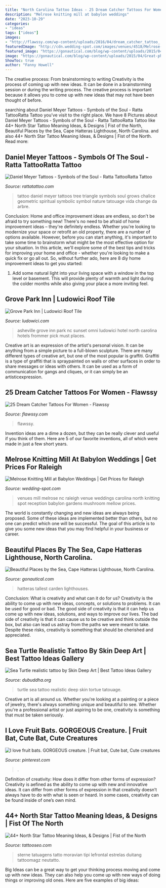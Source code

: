 ```yaml
---
title: "North Carolina Tattoo Ideas - 25 Dream Catcher Tattoos For Women"
description: "Melrose knitting mill at babylon weddings"
date: "2023-10-29"
categories:
- "ideas"
tags: ["ideas"]
images:
- "http://flawssy.com/wp-content/uploads/2016/04/dream_catcher_tattoo_.jpg"
featuredImage: "http://cdn.wedding-spot.com/images/venues/4518/Melrose-Knitting-Mill-at-Babylon-Wedding-Raleigh-NC-2.1435088128.jpg"
featured_image: "https://gonautical.com/blog/wp-content/uploads/2015/04/Great-photo-from-Kevin-Carden-of-the-Cape-Hatteras-Lighthouse-the-tallest-lighthouse-in-North-America-located-in-the-Outer-Banks-of-North-Carolina..jpg"
image: "https://gonautical.com/blog/wp-content/uploads/2015/04/Great-photo-from-Kevin-Carden-of-the-Cape-Hatteras-Lighthouse-the-tallest-lighthouse-in-North-America-located-in-the-Outer-Banks-of-North-Carolina..jpg"
ShowToc: true
author: "Fanny Howell"
---
```



The creative process: From brainstorming to writing
Creativity is the process of coming up with new ideas. It can be done in a brainstorming session or during the writing process. The creative process is important because it allows you to come up with new ideas that may not have been thought of before.

	

		
searching about Daniel Meyer Tattoos - Symbols of the Soul - Ratta TattooRatta Tattoo you've visit to the right place. We have 8 Pictures about Daniel Meyer Tattoos - Symbols of the Soul - Ratta TattooRatta Tattoo like 44+ North Star Tattoo Meaning Ideas, &amp; Designs | Fist of the North, Beautiful Places by the Sea, Cape Hatteras Lighthouse, North Carolina. and also 44+ North Star Tattoo Meaning Ideas, &amp; Designs | Fist of the North. Read more:
		
    
## Daniel Meyer Tattoos - Symbols Of The Soul - Ratta TattooRatta Tattoo

<img loading=lazy src="https://rattatattoo.com/wp-content/uploads/2013/09/A-tree-of-life-grows-from-a-chalice-triangle-in-this-spiritual-and-symbolic-tattoo-by-Daniel-Meyer.jpg" onerror="this.onerror=null;this.src='https://tse3.mm.bing.net/th?id=OIP.b-yo_oF4KnvSeDNJmMecXQHaLI&amp;pid=15.1';" alt="Daniel Meyer Tattoos - Symbols of the Soul - Ratta TattooRatta Tattoo">

_Source: rattatattoo.com_

>tattoo daniel meyer tattoos tree triangle symbols soul grows chalice geometric spiritual symbolic symbol nature tatouage vida change da arbre. 

	

Conclusion: Home and office improvement ideas are endless, so don't be afraid to try something new!
There's no need to be afraid of home improvement ideas – they're definitely endless. Whether you're looking to modernize your space or retrofit an old property, there are a number of options available. However, before you can start anything, it's important to take some time to brainstorm what might be the most effective option for your situation. In this article, we'll explore some of the best tips and tricks for improving your home and office - whether you're looking to make a quick fix or go all out. So, without further ado, here are 8 diy home improvement ideas to get you started: 
1) Add some natural light into your living space with a window in the top level or basement. This will provide plenty of warmth and light during the colder months while also giving your place a more inviting feel.

    
## Grove Park Inn | Ludowici Roof Tile

<img loading=lazy src="http://www.ludowici.com/wp-content/uploads/Grove-Park-Inn.jpg" onerror="this.onerror=null;this.src='https://tse3.mm.bing.net/th?id=OIP.kybKccPlGwC2GYyKl2SW0QHaE8&amp;pid=15.1';" alt="Grove Park Inn | Ludowici Roof Tile">

_Source: ludowici.com_

>asheville grove inn park nc sunset omni ludowici hotel north carolina hotels frommer pick must places. 

	

Creative art is an expression of the artist's personal vision. It can be anything from a simple picture to a full-blown sculpture. There are many different types of creative art, but one of the most popular is graffiti. Graffiti is a type of graffiti that is spraypainted on walls or other surfaces in order to share messages or ideas with others. It can be used as a form of communication for gangs and cliques, or it can simply be an artisticexpression.

    
## 25 Dream Catcher Tattoos For Women - Flawssy

<img loading=lazy src="http://flawssy.com/wp-content/uploads/2016/04/dream_catcher_tattoo_.jpg" onerror="this.onerror=null;this.src='https://tse4.mm.bing.net/th?id=OIP.sBK45N89UvcIMOqPOoAvdAHaLD&amp;pid=15.1';" alt="25 Dream Catcher Tattoos For Women - Flawssy">

_Source: flawssy.com_

>flawssy. 

	

Invention ideas are a dime a dozen, but they can be really clever and useful if you think of them. Here are 5 of our favorite inventions, all of which were made in just a few short years.

    
## Melrose Knitting Mill At Babylon Weddings | Get Prices For Raleigh

<img loading=lazy src="http://cdn.wedding-spot.com/images/venues/4518/Melrose-Knitting-Mill-at-Babylon-Wedding-Raleigh-NC-2.1435088128.jpg" onerror="this.onerror=null;this.src='https://tse2.mm.bing.net/th?id=OIP.S9IezW_olpPfmws3A33EigHaDt&amp;pid=15.1';" alt="Melrose Knitting Mill at Babylon Weddings | Get Prices for Raleigh">

_Source: wedding-spot.com_

>venues mill melrose nc raleigh venue weddings carolina north knitting spot reception babylon gardens mushroom mellow prices. 

	

The world is constantly changing and new ideas are always being proposed. Some of these ideas are implemented better than others, but no one can predict which one will be successful. The goal of this article is to give you some new ideas that you may find helpful in your business or career.

    
## Beautiful Places By The Sea, Cape Hatteras Lighthouse, North Carolina.

<img loading=lazy src="https://gonautical.com/blog/wp-content/uploads/2015/04/Great-photo-from-Kevin-Carden-of-the-Cape-Hatteras-Lighthouse-the-tallest-lighthouse-in-North-America-located-in-the-Outer-Banks-of-North-Carolina..jpg" onerror="this.onerror=null;this.src='https://tse4.mm.bing.net/th?id=OIP.xxX92B8eSaWv0lKR1uuoywHaLH&amp;pid=15.1';" alt="Beautiful Places by the Sea, Cape Hatteras Lighthouse, North Carolina.">

_Source: gonautical.com_

>hatteras tallest carden lighthouses. 

	

Conclusion: What is creativity and what can it do for us?
Creativity is the ability to come up with new ideas, concepts, or solutions to problems. It can be used for good or bad. The good side of creativity is that it can help us come up with new ideas, solutions, and ways to improve our lives. The bad side of creativity is that it can cause us to be creative and think outside the box, but also can lead us astray from the paths we were meant to take. Despite these risks, creativity is something that should be cherished and appreciated.

    
## Sea Turtle Realistic Tattoo By Skin Deep Art | Best Tattoo Ideas Gallery

<img loading=lazy src="http://www.dubuddha.org/wp-content/uploads/2015/03/Sea-Turtle-realistic-tattoo-by-Skin-Deep-Art.jpg" onerror="this.onerror=null;this.src='https://tse2.mm.bing.net/th?id=OIP.ycS3CELxScWCQDU9YEwUsAHaKy&amp;pid=15.1';" alt="Sea Turtle realistic tattoo by Skin Deep Art | Best Tattoo Ideas Gallery">

_Source: dubuddha.org_

>turtle sea tattoo realistic deep skin tortue tatouage. 

	

Creative art is all around us. Whether you're looking at a painting or a piece of jewelry, there's always something unique and beautiful to see. Whether you're a professional artist or just aspiring to be one, creativity is something that must be taken seriously.

    
## I Love Fruit Bats. GORGEOUS Creature. | Fruit Bat, Cute Bat, Cute Creatures

<img loading=lazy src="https://i.pinimg.com/736x/49/ba/c2/49bac2f43d8a0bba231b2a091633517d--fruit-bats.jpg" onerror="this.onerror=null;this.src='https://tse1.mm.bing.net/th?id=OIP.AiAz7mDYp6mBtJrpJdejSAHaJ4&amp;pid=15.1';" alt="I love fruit bats. GORGEOUS creature. | Fruit bat, Cute bat, Cute creatures">

_Source: pinterest.com_

>. 

	

Definition of creativity: How does it differ from other forms of expression?
Creativity is aefined as the ability to come up with new and innovative ideas. It can differ from other forms of expression in that creativity doesn’t always have to do with what is seen or heard. In some cases, creativity can be found inside of one’s own mind.

    
## 44+ North Star Tattoo Meaning Ideas, &amp; Designs | Fist Of The North

<img loading=lazy src="https://www.tattooseo.com/wp-content/uploads/2017/12/North-Star-Tattoo-27.jpg" onerror="this.onerror=null;this.src='https://tse3.mm.bing.net/th?id=OIP._MJn6OcaT-2z3FEcau1s7gAAAA&amp;pid=15.1';" alt="44+ North Star Tattoo Meaning Ideas, &amp; Designs | Fist of the North">

_Source: tattooseo.com_

>sterne tatuagens tatto moravian tipi lefrontal estrelas duitang tattoomagz neutatto. 

	

Big Ideas can be a great way to get your thinking process moving and come up with new ideas. They can also help you come up with new ways of doing things or improving old ones. Here are five examples of big ideas: 

